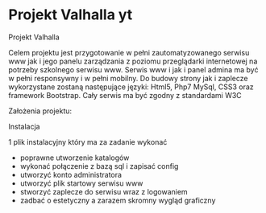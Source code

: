# Projekt Valhalla yt
Projekt Valhalla

Celem projektu jest przygotowanie w pełni zautomatyzowanego serwisu www jak i jego panelu zarządzania z poziomu przeglądarki internetowej na potrzeby szkolnego serwisu www. Serwis www i jak i panel admina ma być w pełni responsywny i w pełni mobilny. Do budowy strony jak i zaplecze wykorzystane zostaną następujące języki: Html5, Php7 MySql, CSS3 oraz framework Bootstrap.
Cały serwis ma być zgodny z standardami W3C

Założenia projektu:

Instalacja

1 plik instalacyjny który ma za zadanie wykonać
- poprawne utworzenie katalogów
- wykonać połączenie z bazą sql i zapisać config
- utworzyć konto administratora
- utworzyć plik startowy serwisu www
- stworzyć zaplecze do serwisu wraz z logowaniem
- zadbać o estetyczny a zarazem skromny wygląd graficzny


